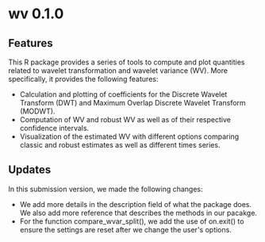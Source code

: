 # wv 0.1.0

## Features

This R package provides a series of tools to compute and plot quantities related to wavelet transformation and wavelet variance (WV). More specifically, it provides the following features: 

- Calculation and plotting of coefficients for the Discrete Wavelet Transform (DWT) and Maximum Overlap Discrete Wavelet Transform (MODWT).
- Computation of WV and robust WV as well as of their respective confidence intervals.
- Visualization of the estimated WV with different options comparing classic and robust estimates as well as different times series.

## Updates

In this submission version, we made the following changes:

- We add more details in the description field of what the package does. We also add more reference that describes the methods in our pacakge. 
- For the function compare_wvar_split(), we add the use of on.exit() to ensure the settings are reset after we change the user's options.

